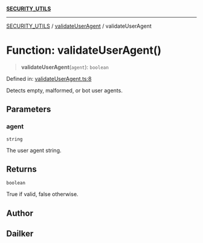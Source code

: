[**SECURITY_UTILS**](../../README.md)

***

[SECURITY_UTILS](../../README.md) / [validateUserAgent](../README.md) / validateUserAgent

# Function: validateUserAgent()

> **validateUserAgent**(`agent`): `boolean`

Defined in: [validateUserAgent.ts:8](https://github.com/dailker/everyutil-js/blob/b3e269da55b7d96c15eb37e98c5c4f6b94f05f6f/src/security/validateUserAgent.ts#L8)

Detects empty, malformed, or bot user agents.

## Parameters

### agent

`string`

The user agent string.

## Returns

`boolean`

True if valid, false otherwise.

## Author

## Dailker
